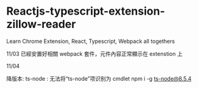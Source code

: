 # Reactjs-typescript-extension-zillow-reader

Learn Chrome Extension, React, Typescript, Webpack all togethers

11/03
已經安置好相關 webpack 套件，元件內容正常顯示在 extenstion 上

11/04

降版本:
ts-node : 无法将“ts-node”项识别为 cmdlet
npm i -g ts-node@8.5.4
